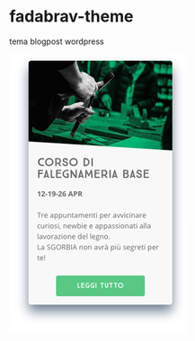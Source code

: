 # fadabrav-theme
tema blogpost wordpress

![alt text](https://github.com/MattiaRaffa/fadabrav-theme/blob/master/preview.png)
